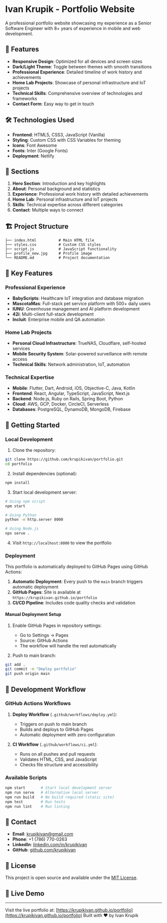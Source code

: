 # Ivan Krupik - Portfolio Website

A professional portfolio website showcasing my experience as a Senior Software Engineer with 8+ years of experience in mobile and web development.

## 🚀 Features

- **Responsive Design**: Optimized for all devices and screen sizes
- **Dark/Light Theme**: Toggle between themes with smooth transitions
- **Professional Experience**: Detailed timeline of work history and achievements
- **Home Lab Projects**: Showcase of personal infrastructure and IoT projects
- **Technical Skills**: Comprehensive overview of technologies and frameworks
- **Contact Form**: Easy way to get in touch

## 🛠️ Technologies Used

- **Frontend**: HTML5, CSS3, JavaScript (Vanilla)
- **Styling**: Custom CSS with CSS Variables for theming
- **Icons**: Font Awesome
- **Fonts**: Inter (Google Fonts)
- **Deployment**: Netlify

## 📱 Sections

1. **Hero Section**: Introduction and key highlights
2. **About**: Personal background and statistics
3. **Experience**: Professional work history with detailed achievements
4. **Home Lab**: Personal infrastructure and IoT projects
5. **Skills**: Technical expertise across different categories
6. **Contact**: Multiple ways to connect

## 🏗️ Project Structure

```
├── index.html          # Main HTML file
├── styles.css          # Custom CSS styles
├── script.js           # JavaScript functionality
├── profile_new.jpg     # Profile image
└── README.md           # Project documentation
```

## 🎨 Key Features

### Professional Experience
- **BabyScripts**: Healthcare IoT integration and database migration
- **MascotaMas**: Full-stack pet service platform with 500+ daily users
- **IUNU**: Greenhouse management and AI platform development
- **42i**: Multi-client full-stack development
- **Incluit**: Enterprise mobile and QA automation

### Home Lab Projects
- **Personal Cloud Infrastructure**: TrueNAS, Cloudflare, self-hosted services
- **Mobile Security System**: Solar-powered surveillance with remote access
- **Technical Skills**: Network administration, IoT, automation

### Technical Expertise
- **Mobile**: Flutter, Dart, Android, iOS, Objective-C, Java, Kotlin
- **Frontend**: React, Angular, TypeScript, JavaScript, Next.js
- **Backend**: Node.js, Ruby on Rails, Spring Boot, Python
- **Cloud**: AWS, GCP, Docker, CircleCI, Serverless
- **Databases**: PostgreSQL, DynamoDB, MongoDB, Firebase

## 🚀 Getting Started

### Local Development

1. Clone the repository:
```bash
git clone https://github.com/krupikivan/portfolio.git
cd portfolio
```

2. Install dependencies (optional):
```bash
npm install
```

3. Start local development server:
```bash
# Using npm script
npm start

# Using Python
python -m http.server 8000

# Using Node.js
npx serve .
```

4. Visit `http://localhost:8000` to view the portfolio

### Deployment

This portfolio is automatically deployed to GitHub Pages using GitHub Actions:

1. **Automatic Deployment**: Every push to the `main` branch triggers automatic deployment
2. **GitHub Pages**: Site is available at `https://krupikivan.github.io/portfolio`
3. **CI/CD Pipeline**: Includes code quality checks and validation

#### Manual Deployment Setup

1. Enable GitHub Pages in repository settings:
   - Go to Settings → Pages
   - Source: GitHub Actions
   - The workflow will handle the rest automatically

2. Push to main branch:
```bash
git add .
git commit -m "Deploy portfolio"
git push origin main
```

## 🔧 Development Workflow

### GitHub Actions Workflows

1. **Deploy Workflow** (`.github/workflows/deploy.yml`):
   - Triggers on push to main branch
   - Builds and deploys to GitHub Pages
   - Automatic deployment with zero configuration

2. **CI Workflow** (`.github/workflows/ci.yml`):
   - Runs on all pushes and pull requests
   - Validates HTML, CSS, and JavaScript
   - Checks file structure and accessibility

### Available Scripts

```bash
npm start       # Start local development server
npm run serve   # Alternative local server
npm run build   # No build required (static site)
npm test        # Run tests
npm run lint    # Run linting
```

## 📧 Contact

- **Email**: krupikivan@gmail.com
- **Phone**: +1 (786) 770-0263
- **LinkedIn**: [linkedin.com/in/krupikivan](https://linkedin.com/in/krupikivan)
- **GitHub**: [github.com/krupikivan](https://github.com/krupikivan)

## 📄 License

This project is open source and available under the [MIT License](LICENSE).

## 🚀 Live Demo
---

Visit the live portfolio at: [https://krupikivan.github.io/portfolio](https://krupikivan.github.io/portfolio)
Built with ❤️ by Ivan Krupik